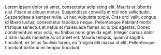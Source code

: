 Lorem ipsum dolor sit amet, consectetur adipiscing elit. Mauris et lobortis nisi. Fusce at aliquet metus. Suspendisse convallis in nisl non sollicitudin. Suspendisse a semper nulla. Ut nec vulputate turpis. Cras orci velit, congue id libero luctus, consectetur faucibus neque. Pellentesque habitant morbi tristique senectus et netus et malesuada fames ac turpis egestas. Donec condimentum eros odio, eu finibus nunc gravida eget. Integer cursus dolor a nibh iaculis molestie ac sit amet elit. Mauris tempus, quam a sagittis tincidunt, ex tellus facilisis lorem, eu fringilla elit massa ut elit. Pellentesque tincidunt tortor id mi tempor tincidunt.
